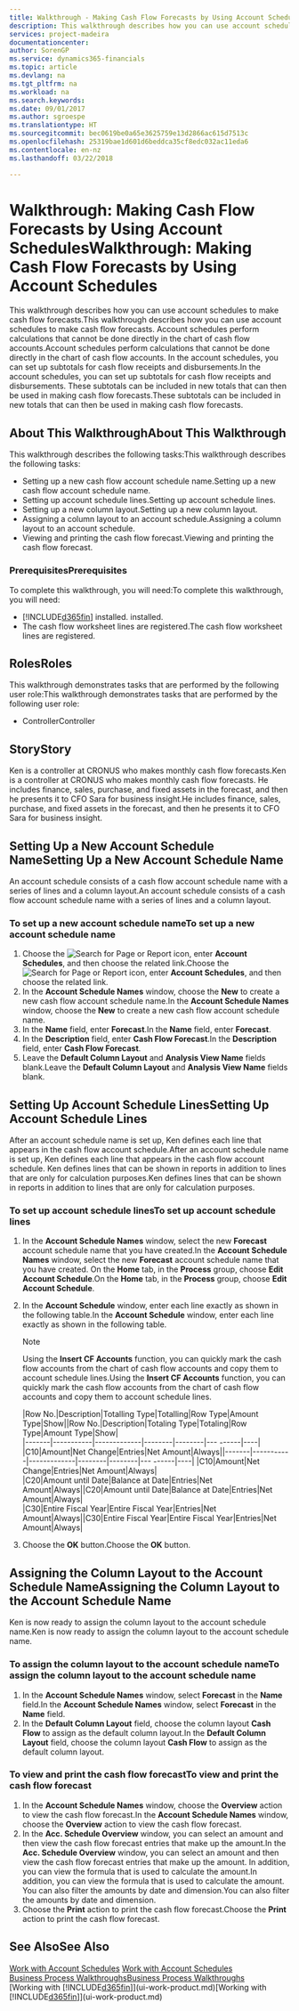 ```yaml
---
title: Walkthrough - Making Cash Flow Forecasts by Using Account Schedules | Microsoft Docs
description: This walkthrough describes how you can use account schedules to make cash flow forecasts. Account schedules perform calculations that cannot be done directly in the chart of cash flow accounts. In the account schedules, you can set up subtotals for cash flow receipts and disbursements. These subtotals can be included in new totals that can then be used in making cash flow forecasts.
services: project-madeira
documentationcenter: 
author: SorenGP
ms.service: dynamics365-financials
ms.topic: article
ms.devlang: na
ms.tgt_pltfrm: na
ms.workload: na
ms.search.keywords: 
ms.date: 09/01/2017
ms.author: sgroespe
ms.translationtype: HT
ms.sourcegitcommit: bec0619be0a65e3625759e13d2866ac615d7513c
ms.openlocfilehash: 25319bae1d601d6beddca35cf8edc032ac11eda6
ms.contentlocale: en-nz
ms.lasthandoff: 03/22/2018

---
```

# <a name="walkthrough-making-cash-flow-forecasts-by-using-account-schedules"></a><span data-ttu-id="b158b-106">Walkthrough: Making Cash Flow Forecasts by Using Account Schedules</span><span class="sxs-lookup"><span data-stu-id="b158b-106">Walkthrough: Making Cash Flow Forecasts by Using Account Schedules</span></span>
<span data-ttu-id="b158b-107">This walkthrough describes how you can use account schedules to make cash flow forecasts.</span><span class="sxs-lookup"><span data-stu-id="b158b-107">This walkthrough describes how you can use account schedules to make cash flow forecasts.</span></span> <span data-ttu-id="b158b-108">Account schedules perform calculations that cannot be done directly in the chart of cash flow accounts.</span><span class="sxs-lookup"><span data-stu-id="b158b-108">Account schedules perform calculations that cannot be done directly in the chart of cash flow accounts.</span></span> <span data-ttu-id="b158b-109">In the account schedules, you can set up subtotals for cash flow receipts and disbursements.</span><span class="sxs-lookup"><span data-stu-id="b158b-109">In the account schedules, you can set up subtotals for cash flow receipts and disbursements.</span></span> <span data-ttu-id="b158b-110">These subtotals can be included in new totals that can then be used in making cash flow forecasts.</span><span class="sxs-lookup"><span data-stu-id="b158b-110">These subtotals can be included in new totals that can then be used in making cash flow forecasts.</span></span>  

## <a name="about-this-walkthrough"></a><span data-ttu-id="b158b-111">About This Walkthrough</span><span class="sxs-lookup"><span data-stu-id="b158b-111">About This Walkthrough</span></span>  
<span data-ttu-id="b158b-112">This walkthrough describes the following tasks:</span><span class="sxs-lookup"><span data-stu-id="b158b-112">This walkthrough describes the following tasks:</span></span>  

- <span data-ttu-id="b158b-113">Setting up a new cash flow account schedule name.</span><span class="sxs-lookup"><span data-stu-id="b158b-113">Setting up a new cash flow account schedule name.</span></span>  
- <span data-ttu-id="b158b-114">Setting up account schedule lines.</span><span class="sxs-lookup"><span data-stu-id="b158b-114">Setting up account schedule lines.</span></span>  
- <span data-ttu-id="b158b-115">Setting up a new column layout.</span><span class="sxs-lookup"><span data-stu-id="b158b-115">Setting up a new column layout.</span></span>  
- <span data-ttu-id="b158b-116">Assigning a column layout to an account schedule.</span><span class="sxs-lookup"><span data-stu-id="b158b-116">Assigning a column layout to an account schedule.</span></span>  
- <span data-ttu-id="b158b-117">Viewing and printing the cash flow forecast.</span><span class="sxs-lookup"><span data-stu-id="b158b-117">Viewing and printing the cash flow forecast.</span></span>  

### <a name="prerequisites"></a><span data-ttu-id="b158b-118">Prerequisites</span><span class="sxs-lookup"><span data-stu-id="b158b-118">Prerequisites</span></span>  
<span data-ttu-id="b158b-119">To complete this walkthrough, you will need:</span><span class="sxs-lookup"><span data-stu-id="b158b-119">To complete this walkthrough, you will need:</span></span>  

- [!INCLUDE[d365fin](includes/d365fin_md.md)]<span data-ttu-id="b158b-120"> installed.</span><span class="sxs-lookup"><span data-stu-id="b158b-120"> installed.</span></span>  
- <span data-ttu-id="b158b-121">The cash flow worksheet lines are registered.</span><span class="sxs-lookup"><span data-stu-id="b158b-121">The cash flow worksheet lines are registered.</span></span>  

## <a name="roles"></a><span data-ttu-id="b158b-122">Roles</span><span class="sxs-lookup"><span data-stu-id="b158b-122">Roles</span></span>  
<span data-ttu-id="b158b-123">This walkthrough demonstrates tasks that are performed by the following user role:</span><span class="sxs-lookup"><span data-stu-id="b158b-123">This walkthrough demonstrates tasks that are performed by the following user role:</span></span>  

- <span data-ttu-id="b158b-124">Controller</span><span class="sxs-lookup"><span data-stu-id="b158b-124">Controller</span></span>  

## <a name="story"></a><span data-ttu-id="b158b-125">Story</span><span class="sxs-lookup"><span data-stu-id="b158b-125">Story</span></span>  
<span data-ttu-id="b158b-126">Ken is a controller at CRONUS who makes monthly cash flow forecasts.</span><span class="sxs-lookup"><span data-stu-id="b158b-126">Ken is a controller at CRONUS who makes monthly cash flow forecasts.</span></span> <span data-ttu-id="b158b-127">He includes finance, sales, purchase, and fixed assets in the forecast, and then he presents it to CFO Sara for business insight.</span><span class="sxs-lookup"><span data-stu-id="b158b-127">He includes finance, sales, purchase, and fixed assets in the forecast, and then he presents it to CFO Sara for business insight.</span></span>  

## <a name="setting-up-a-new-account-schedule-name"></a><span data-ttu-id="b158b-128">Setting Up a New Account Schedule Name</span><span class="sxs-lookup"><span data-stu-id="b158b-128">Setting Up a New Account Schedule Name</span></span>  
<span data-ttu-id="b158b-129">An account schedule consists of a cash flow account schedule name with a series of lines and a column layout.</span><span class="sxs-lookup"><span data-stu-id="b158b-129">An account schedule consists of a cash flow account schedule name with a series of lines and a column layout.</span></span>  

### <a name="to-set-up-a-new-account-schedule-name"></a><span data-ttu-id="b158b-130">To set up a new account schedule name</span><span class="sxs-lookup"><span data-stu-id="b158b-130">To set up a new account schedule name</span></span>  

1.  <span data-ttu-id="b158b-131">Choose the ![Search for Page or Report](media/ui-search/search_small.png "Search for Page or Report icon") icon, enter **Account Schedules**, and then choose the related link.</span><span class="sxs-lookup"><span data-stu-id="b158b-131">Choose the ![Search for Page or Report](media/ui-search/search_small.png "Search for Page or Report icon") icon, enter **Account Schedules**, and then choose the related link.</span></span>  
2.  <span data-ttu-id="b158b-132">In the **Account Schedule Names** window, choose the **New** to create a new cash flow account schedule name.</span><span class="sxs-lookup"><span data-stu-id="b158b-132">In the **Account Schedule Names** window, choose the **New** to create a new cash flow account schedule name.</span></span>  
3.  <span data-ttu-id="b158b-133">In the **Name** field, enter **Forecast**.</span><span class="sxs-lookup"><span data-stu-id="b158b-133">In the **Name** field, enter **Forecast**.</span></span>  
4.  <span data-ttu-id="b158b-134">In the **Description** field, enter **Cash Flow Forecast**.</span><span class="sxs-lookup"><span data-stu-id="b158b-134">In the **Description** field, enter **Cash Flow Forecast**.</span></span>  
5.  <span data-ttu-id="b158b-135">Leave the **Default Column Layout** and **Analysis View Name** fields blank.</span><span class="sxs-lookup"><span data-stu-id="b158b-135">Leave the **Default Column Layout** and **Analysis View Name** fields blank.</span></span>  

## <a name="setting-up-account-schedule-lines"></a><span data-ttu-id="b158b-136">Setting Up Account Schedule Lines</span><span class="sxs-lookup"><span data-stu-id="b158b-136">Setting Up Account Schedule Lines</span></span>  
<span data-ttu-id="b158b-137">After an account schedule name is set up, Ken defines each line that appears in the cash flow account schedule.</span><span class="sxs-lookup"><span data-stu-id="b158b-137">After an account schedule name is set up, Ken defines each line that appears in the cash flow account schedule.</span></span> <span data-ttu-id="b158b-138">Ken defines lines that can be shown in reports in addition to lines that are only for calculation purposes.</span><span class="sxs-lookup"><span data-stu-id="b158b-138">Ken defines lines that can be shown in reports in addition to lines that are only for calculation purposes.</span></span>  

### <a name="to-set-up-account-schedule-lines"></a><span data-ttu-id="b158b-139">To set up account schedule lines</span><span class="sxs-lookup"><span data-stu-id="b158b-139">To set up account schedule lines</span></span>  

1.  <span data-ttu-id="b158b-140">In the **Account Schedule Names** window, select the new **Forecast** account schedule name that you have created.</span><span class="sxs-lookup"><span data-stu-id="b158b-140">In the **Account Schedule Names** window, select the new **Forecast** account schedule name that you have created.</span></span> <span data-ttu-id="b158b-141">On the **Home** tab, in the **Process** group, choose **Edit Account Schedule**.</span><span class="sxs-lookup"><span data-stu-id="b158b-141">On the **Home** tab, in the **Process** group, choose **Edit Account Schedule**.</span></span>  
2.  <span data-ttu-id="b158b-142">In the **Account Schedule** window, enter each line exactly as shown in the following table.</span><span class="sxs-lookup"><span data-stu-id="b158b-142">In the **Account Schedule** window, enter each line exactly as shown in the following table.</span></span>  

    > [!NOTE]  
    >  <span data-ttu-id="b158b-143">Using the **Insert CF Accounts** function, you can quickly mark the cash flow accounts from the chart of cash flow accounts and copy them to account schedule lines.</span><span class="sxs-lookup"><span data-stu-id="b158b-143">Using the **Insert CF Accounts** function, you can quickly mark the cash flow accounts from the chart of cash flow accounts and copy them to account schedule lines.</span></span>  

    <span data-ttu-id="b158b-144">|Row No.|Description|Totalling Type|Totalling|Row Type|Amount Type|Show|</span><span class="sxs-lookup"><span data-stu-id="b158b-144">|Row No.|Description|Totaling Type|Totaling|Row Type|Amount Type|Show|</span></span>  
    <span data-ttu-id="b158b-145">|-------|-----------|-------------|--------|--------|---  ------|----| |C10|Amount|Net Change|Entries|Net Amount|Always|</span><span class="sxs-lookup"><span data-stu-id="b158b-145">|-------|-----------|-------------|--------|--------|---  ------|----| |C10|Amount|Net Change|Entries|Net Amount|Always|</span></span>  
    <span data-ttu-id="b158b-146">|C20|Amount until Date|Balance at Date|Entries|Net Amount|Always|</span><span class="sxs-lookup"><span data-stu-id="b158b-146">|C20|Amount until Date|Balance at Date|Entries|Net Amount|Always|</span></span>  
    <span data-ttu-id="b158b-147">|C30|Entire Fiscal Year|Entire Fiscal Year|Entries|Net Amount|Always|</span><span class="sxs-lookup"><span data-stu-id="b158b-147">|C30|Entire Fiscal Year|Entire Fiscal Year|Entries|Net Amount|Always|</span></span>  

4.  <span data-ttu-id="b158b-148">Choose the **OK** button.</span><span class="sxs-lookup"><span data-stu-id="b158b-148">Choose the **OK** button.</span></span>  

## <a name="assigning-the-column-layout-to-the-account-schedule-name"></a><span data-ttu-id="b158b-149">Assigning the Column Layout to the Account Schedule Name</span><span class="sxs-lookup"><span data-stu-id="b158b-149">Assigning the Column Layout to the Account Schedule Name</span></span>  
<span data-ttu-id="b158b-150">Ken is now ready to assign the column layout to the account schedule name.</span><span class="sxs-lookup"><span data-stu-id="b158b-150">Ken is now ready to assign the column layout to the account schedule name.</span></span>  

### <a name="to-assign-the-column-layout-to-the-account-schedule-name"></a><span data-ttu-id="b158b-151">To assign the column layout to the account schedule name</span><span class="sxs-lookup"><span data-stu-id="b158b-151">To assign the column layout to the account schedule name</span></span>  

1.  <span data-ttu-id="b158b-152">In the **Account Schedule Names** window, select **Forecast** in the **Name** field.</span><span class="sxs-lookup"><span data-stu-id="b158b-152">In the **Account Schedule Names** window, select **Forecast** in the **Name** field.</span></span>  
2.  <span data-ttu-id="b158b-153">In the **Default Column Layout** field, choose the column layout **Cash Flow** to assign as the default column layout.</span><span class="sxs-lookup"><span data-stu-id="b158b-153">In the **Default Column Layout** field, choose the column layout **Cash Flow** to assign as the default column layout.</span></span>  

### <a name="to-view-and-print-the-cash-flow-forecast"></a><span data-ttu-id="b158b-154">To view and print the cash flow forecast</span><span class="sxs-lookup"><span data-stu-id="b158b-154">To view and print the cash flow forecast</span></span>  
1.  <span data-ttu-id="b158b-155">In the **Account Schedule Names** window, choose the **Overview** action to view the cash flow forecast.</span><span class="sxs-lookup"><span data-stu-id="b158b-155">In the **Account Schedule Names** window, choose the **Overview** action to view the cash flow forecast.</span></span>  
2.  <span data-ttu-id="b158b-156">In the **Acc. Schedule Overview** window, you can select an amount and then view the cash flow forecast entries that make up the amount.</span><span class="sxs-lookup"><span data-stu-id="b158b-156">In the **Acc. Schedule Overview** window, you can select an amount and then view the cash flow forecast entries that make up the amount.</span></span> <span data-ttu-id="b158b-157">In addition, you can view the formula that is used to calculate the amount.</span><span class="sxs-lookup"><span data-stu-id="b158b-157">In addition, you can view the formula that is used to calculate the amount.</span></span> <span data-ttu-id="b158b-158">You can also filter the amounts by date and dimension.</span><span class="sxs-lookup"><span data-stu-id="b158b-158">You can also filter the amounts by date and dimension.</span></span>  
3.  <span data-ttu-id="b158b-159">Choose the **Print** action to print the cash flow forecast.</span><span class="sxs-lookup"><span data-stu-id="b158b-159">Choose the **Print** action to print the cash flow forecast.</span></span>  

## <a name="see-also"></a><span data-ttu-id="b158b-160">See Also</span><span class="sxs-lookup"><span data-stu-id="b158b-160">See Also</span></span>  
 <span data-ttu-id="b158b-161">[Work with Account Schedules](bi-how-work-account-schedule.md) </span><span class="sxs-lookup"><span data-stu-id="b158b-161">[Work with Account Schedules](bi-how-work-account-schedule.md) </span></span>  
 [<span data-ttu-id="b158b-162">Business Process Walkthroughs</span><span class="sxs-lookup"><span data-stu-id="b158b-162">Business Process Walkthroughs</span></span>](walkthrough-business-process-walkthroughs.md)  
 <span data-ttu-id="b158b-163">[Working with [!INCLUDE[d365fin](includes/d365fin_md.md)]](ui-work-product.md)</span><span class="sxs-lookup"><span data-stu-id="b158b-163">[Working with [!INCLUDE[d365fin](includes/d365fin_md.md)]](ui-work-product.md)</span></span>

